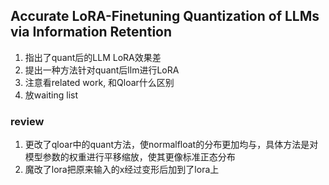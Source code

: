## Accurate LoRA-Finetuning Quantization of LLMs via Information Retention
1. 指出了quant后的LLM LoRA效果差
2. 提出一种方法针对quant后llm进行LoRA
3. 注意看related work, 和Qloar什么区别
4. 放waiting list


### review
1. 更改了qloar中的quant方法，使normalfloat的分布更加均与，具体方法是对模型参数的权重进行平移缩放，使其更像标准正态分布
2. 魔改了lora把原来输入的x经过变形后加到了lora上